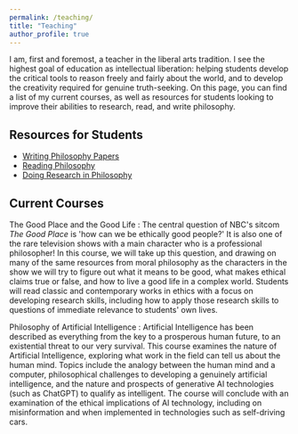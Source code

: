 ```yaml
---
permalink: /teaching/
title: "Teaching"
author_profile: true
---
```


I am, first and foremost, a teacher in the liberal arts tradition.  I see the highest goal of education as intellectual liberation: helping students develop the critical tools to reason freely and fairly about the world, and to develop the creativity required for genuine truth-seeking.  On this page, you can find a list of my current courses, as well as resources for students looking to improve their abilities to research, read, and write philosophy.

## Resources for Students

* [Writing Philosophy Papers](/writing/)
* [Reading Philosophy](/reading/)
* [Doing Research in Philosophy](/researching-philosophy)

## Current Courses

The Good Place and the Good Life
:   The central question of NBC's sitcom *The Good Place* is 'how can we be ethically good people?'  It is also one of the rare television shows with a main character who is a professional philosopher!  In this course, we will take up this question, and drawing on many of the same resources from moral philosophy as the characters in the show we will try to figure out what it means to be good, what makes ethical claims true or false, and how to live a good life in a complex world.  Students will read classic and contemporary works in ethics with a focus on developing research skills, including how to apply those research skills to questions of immediate relevance to students' own lives.

Philosophy of Artificial Intelligence
:   Artificial Intelligence has been described as everything from the key to a prosperous human future, to an existential threat to our very survival.  This course examines the nature of Artificial Intelligence, exploring what work in the field can tell us about the human mind.  Topics include the analogy between the human mind and a computer, philosophical challenges to developing a genuinely artificial intelligence, and the nature and prospects of generative AI technologies (such as ChatGPT) to qualify as intelligent.  The course will conclude with an examination of the ethical implications of AI technology, including on misinformation and when implemented in technologies such as self-driving cars.


